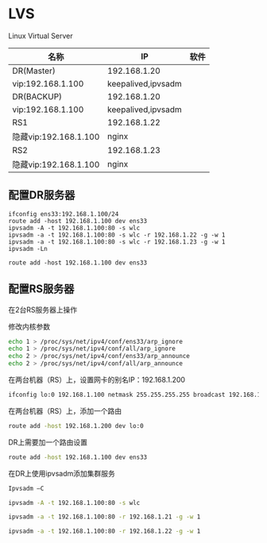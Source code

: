 # LVS

Linux Virtual Server

| 名称 | IP | 软件 |
| --- | --- | --- |
| DR(Master) | 192.168.1.20
vip:192.168.1.100 | keepalived,ipvsadm |
| DR(BACKUP) | 192.168.1.20
vip:192.168.1.100 | keepalived,ipvsadm |
| RS1 | 192.168.1.22
隐藏vip:192.168.1.100 | nginx |
| RS2 | 192.168.1.23
隐藏vip:192.168.1.100 | nginx |


## 配置DR服务器

```
ifconfig ens33:192.168.1.100/24
route add -host 192.168.1.100 dev ens33
ipvsadm -A -t 192.168.1.100:80 -s wlc
ipvsadm -a -t 192.168.1.100:80 -s wlc -r 192.168.1.22 -g -w 1
ipvsadm -a -t 192.168.1.100:80 -s wlc -r 192.168.1.23 -g -w 1
ipvsadm -Ln
```

```
route add -host 192.168.1.100 dev ens33
```

## 配置RS服务器

在2台RS服务器上操作

修改内核参数

```sh
echo 1 > /proc/sys/net/ipv4/conf/ens33/arp_ignore
echo 1 > /proc/sys/net/ipv4/conf/all/arp_ignore
echo 2 > /proc/sys/net/ipv4/conf/ens33/arp_announce
echo 2 > /proc/sys/net/ipv4/conf/all/arp_announce
```

在两台机器（RS）上，设置网卡的别名IP：192.168.1.200

```sh
ifconfig lo:0 192.168.1.100 netmask 255.255.255.255 broadcast 192.168.1.100
```

在两台机器（RS）上，添加一个路由

```sh
route add -host 192.168.1.200 dev lo:0
```

DR上需要加一个路由设置

```sh
route add -host 192.168.1.100 dev ens33
```

在DR上使用ipvsadm添加集群服务

```sh
Ipvsadm –C

ipvsadm -A -t 192.168.1.100:80 -s wlc

ipvsadm -a -t 192.168.1.100:80 -r 192.168.1.21 -g -w 1

ipvsadm -a -t 192.168.1.100:80 -r 192.168.1.22 -g -w 1
```
